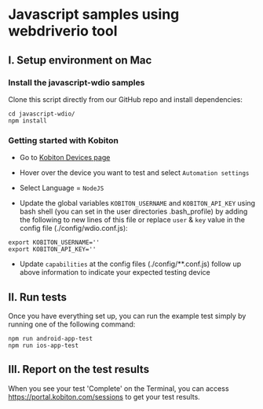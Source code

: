 # Javascript samples using webdriverio tool

## I. Setup environment on Mac

### Install the javascript-wdio samples

Clone this script directly from our GitHub repo and install dependencies:

```
cd javascript-wdio/
npm install
```

### Getting started with Kobiton

- Go to [Kobiton Devices page](https://portal-test.kobiton.com/devices)

- Hover over the device you want to test and select `Automation settings`

- Select Language = `NodeJS`

- Update the global variables `KOBITON_USERNAME` and `KOBITON_API_KEY` using bash shell (you can set in the user directories .bash_profile) by adding the following to new lines of this file or replace `user` & `key` value in the config file (./config/wdio.conf.js):

```
export KOBITON_USERNAME=''
export KOBITON_API_KEY=''
```

- Update `capabilities` at the config files (./config/**.conf.js) follow up above information to indicate your expected testing device

## II. Run tests

Once you have everything set up, you can run the example test simply by running one of the following command:

```
npm run android-app-test
npm run ios-app-test
```
## III. Report on the test results

When you see your test 'Complete' on the Terminal, you can access https://portal.kobiton.com/sessions to get your test results.